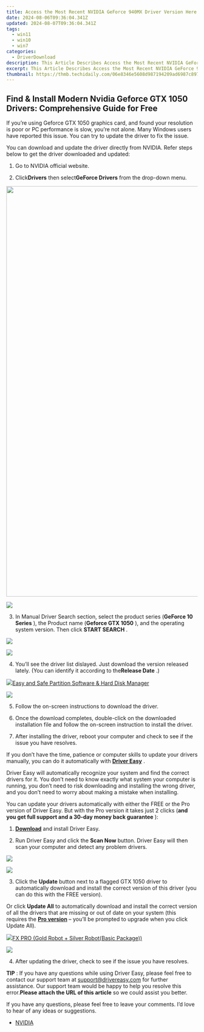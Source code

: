 ```yaml
---
title: Access the Most Recent NVIDIA GeForce 940MX Driver Version Here for Free
date: 2024-08-06T09:36:04.341Z
updated: 2024-08-07T09:36:04.341Z
tags:
  - win11
  - win10
  - win7
categories:
  - DriverDownload
description: This Article Describes Access the Most Recent NVIDIA GeForce 940MX Driver Version Here for Free
excerpt: This Article Describes Access the Most Recent NVIDIA GeForce 940MX Driver Version Here for Free
thumbnail: https://thmb.techidaily.com/06e8346e5608d987194209ad6987c897b2a9a9792c4b565af91b063377adb915.jpg
---
```


## Find & Install Modern Nvidia Geforce GTX 1050 Drivers: Comprehensive Guide for Free

If you’re using Geforce GTX 1050 graphics card, and found your resolution is poor or PC performance is slow, you’re not alone. Many Windows users have reported this issue. You can try to update the driver to fix the issue.  

 You can download and update the driver directly from NVIDIA. Refer steps below to get the driver downloaded and updated:  
  
 1) Go to NVIDIA official website.  
  
 2) Click**Drivers** then select**GeForce Drivers** from the drop-down menu.  

<!-- affiliate ads begin -->
<a href="https://parisrhonecom.sjv.io/c/5597632/1922358/21553" target="_top" id="1922358"><img src="//a.impactradius-go.com/display-ad/21553-1922358" border="0" alt="" width="1080" height="1080"/></a><img height="0" width="0" src="https://imp.pxf.io/i/5597632/1922358/21553" style="position:absolute;visibility:hidden;" border="0" />
<!-- affiliate ads end -->
![](https://images.drivereasy.com/wp-content/uploads/2017/02/img_58abe0ead6b51.jpg)

 3) In Manual Driver Search section, select the product series (**GeForce 10 Series** ), the Product name (**Geforce GTX 1050** ), and the operating system version. Then click **START SEARCH** .  

<!-- affiliate ads begin -->
<a href="https://store.massmailsoftware.com/order/checkout.php?PRODS=2069351&QTY=1&AFFILIATE=108875&CART=1"><img src="https://secure.avangate.com/images/merchant/dc87c13749315c7217cdc4ac692e704c/banera_for_partners-24_%282%29.jpg" border="0"></a>
<!-- affiliate ads end -->
![](https://images.drivereasy.com/wp-content/uploads/2017/02/img_58abe13ac103e.jpg)
  
 4) You’ll see the driver list dislayed. Just download the version released lately. (You can identify it according to the**Release Date** .)

<!-- affiliate ads begin -->
<a href="https://secure.2checkout.com/order/checkout.php?PRODS=22741618&QTY=1&AFFILIATE=108875&CART=1"><img src="https://www.diskpart.com/resource/images/index/dp-index-img-banner-people@2x.png" border="0">Easy and Safe Partition Software & Hard Disk Manager</a>
<!-- affiliate ads end -->
![](https://images.drivereasy.com/wp-content/uploads/2017/02/img_58abe38e49e3d.jpg)
  
 5) Follow the on-screen instructions to download the driver.

 6) Once the download completes, double-click on the downloaded installation file and follow the on-screen instruction to install the driver.

 7) After installing the driver, reboot your computer and check to see if the issue you have resolves.

 If you don’t have the time, patience or computer skills to update your drivers manually, you can do it automatically with [**Driver Easy**](https://tools.techidaily.com/drivereasy/download/) .

 Driver Easy will automatically recognize your system and find the correct drivers for it. You don’t need to know exactly what system your computer is running, you don’t need to risk downloading and installing the wrong driver, and you don’t need to worry about making a mistake when installing.

 You can update your drivers automatically with either the FREE or the Pro version of Driver Easy. But with the Pro version it takes just 2 clicks (**and you get full support and a 30-day money back guarantee** ):

 1) [**Download**](https://tools.techidaily.com/drivereasy/download/) and install Driver Easy.

 2) Run Driver Easy and click the **Scan Now**   button. Driver Easy will then scan your computer and detect any problem drivers.

<!-- affiliate ads begin -->
<a href="https://shop.mondly.com/affiliate.php?ACCOUNT=ATISTUDI&AFFILIATE=108875&PATH=https%3A%2F%2Fwww.mondly.com%3FAFFILIATE%3D108875%26RESOURCE%3D%2BGeneral%2B970x90%2B"><img src="https://secure.avangate.com/images/merchant/69c418c33ec2e1a4267fa9bb77fa1428/general-970x90.gif" border="0"></a>
<!-- affiliate ads end -->
![](https://images.drivereasy.com/wp-content/uploads/2018/06/img_5b179631653c3.jpg)

 3) Click the **Update**   button next to a flagged GTX 1050 driver to automatically download and install the correct version of this driver (you can do this with the FREE version).

 Or click **Update All**   to automatically download and install the correct version of all the drivers that are missing or out of date on your system (this requires the [**Pro version**](https://tools.techidaily.com/drivereasy/download/)   – you’ll be prompted to upgrade when you click Update All).

<!-- affiliate ads begin -->
<a href="https://secure.2checkout.com/order/checkout.php?PRODS=40085955&QTY=1&AFFILIATE=108875&CART=1"><img src="https://secure.avangate.com/images/merchant/f702defbc67edb455949f46babab0c18/products/2_logo9.png" border="0">FX PRO (Gold Robot + Silver Robot(Basic Package))</a>
<!-- affiliate ads end -->
![](https://images.drivereasy.com/wp-content/uploads/2018/06/img_5b17964fa325c.jpg)

 4) After updating the driver, check to see if the issue you have resolves.

**TIP** : If you have any questions while using Driver Easy, please feel free to contact our support team at [support@drivereasy.com](https://tools.techidaily.com/drivereasy/download/) for further assistance. Our support team would be happy to help you resolve this error.**Please attach the URL of this article** so we could assist you better.

 If you have any questions, please feel free to leave your comments. I’d love to hear of any ideas or suggestions.

* [NVIDIA](https://tools.techidaily.com/drivereasy/download/)

<ins class="adsbygoogle"
     style="display:block"
     data-ad-format="autorelaxed"
     data-ad-client="ca-pub-7571918770474297"
     data-ad-slot="1223367746"></ins>



<ins class="adsbygoogle"
     style="display:block"
     data-ad-client="ca-pub-7571918770474297"
     data-ad-slot="8358498916"
     data-ad-format="auto"
     data-full-width-responsive="true"></ins>

